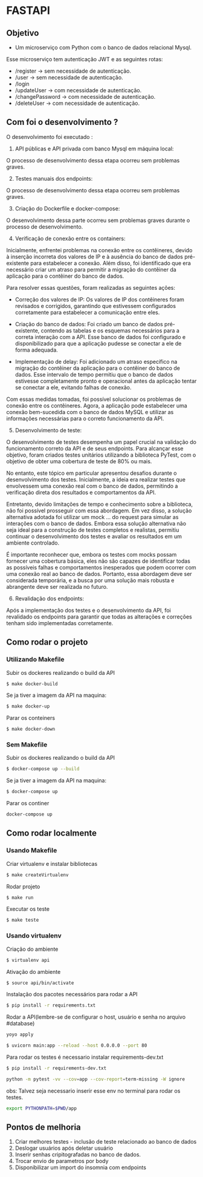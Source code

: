 # FASTAPI

## Objetivo

- Um microserviço com Python com o banco de dados relacional Mysql.

Esse microserviço tem autenticação JWT e as seguintes rotas:

- /register -> sem necessidade de autenticação.
- /user -> sem necessidade de autenticação.
- /login
- /updateUser -> com necessidade de autenticação.
- /changePassword -> com necessidade de autenticação.
- /deleteUser -> com necessidade de autenticação.

## Com foi o desenvolvimento ?

O desenvolvimento foi executado :

1. API públicas e API privada com banco Mysql em máquina local:

O processo de desenvolvimento dessa etapa ocorreu sem problemas graves.

2. Testes manuais dos endpoints:

O processo de desenvolvimento dessa etapa ocorreu sem problemas graves.

3. Criação do Dockerfile e docker-compose:

O desenvolvimento dessa parte ocorreu sem problemas graves durante o processo de desenvolvimento.

4. Verificação de conexão entre os containers:

Inicialmente, enfrentei problemas na conexão entre os contêineres, devido à inserção incorreta dos valores de IP e à ausência do banco de dados pré-existente para estabelecer a conexão. Além disso, foi identificado que era necessário criar um atraso para permitir a migração do contêiner da aplicação para o contêiner do banco de dados.

Para resolver essas questões, foram realizadas as seguintes ações:

- Correção dos valores de IP: Os valores de IP dos contêineres foram revisados e corrigidos, garantindo que estivessem configurados corretamente para estabelecer a comunicação entre eles.

- Criação do banco de dados: Foi criado um banco de dados pré-existente, contendo as tabelas e os esquemas necessários para a correta interação com a API. Esse banco de dados foi configurado e disponibilizado para que a aplicação pudesse se conectar a ele de forma adequada.

- Implementação de delay: Foi adicionado um atraso específico na migração do contêiner da aplicação para o contêiner do banco de dados. Esse intervalo de tempo permitiu que o banco de dados estivesse completamente pronto e operacional antes da aplicação tentar se conectar a ele, evitando falhas de conexão.

Com essas medidas tomadas, foi possível solucionar os problemas de conexão entre os contêineres. Agora, a aplicação pode estabelecer uma conexão bem-sucedida com o banco de dados MySQL e utilizar as informações necessárias para o correto funcionamento da API.

5. Desenvolvimento de teste:

O desenvolvimento de testes desempenha um papel crucial na validação do funcionamento correto da API e de seus endpoints. Para alcançar esse objetivo, foram criados testes unitários utilizando a biblioteca PyTest, com o objetivo de obter uma cobertura de teste de 80% ou mais.

No entanto, este tópico em particular apresentou desafios durante o desenvolvimento dos testes. Inicialmente, a ideia era realizar testes que envolvessem uma conexão real com o banco de dados, permitindo a verificação direta dos resultados e comportamentos da API.

Entretanto, devido limitações de tempo e conhecimento sobre a biblioteca, não foi possível prosseguir com essa abordagem. Em vez disso, a solução alternativa adotada foi utilizar um mock ... do request para simular as interações com o banco de dados. Embora essa solução alternativa não seja ideal para a construção de testes completos e realistas, permitiu continuar o desenvolvimento dos testes e avaliar os resultados em um ambiente controlado.

É importante reconhecer que, embora os testes com mocks possam fornecer uma cobertura básica, eles não são capazes de identificar todas as possíveis falhas e comportamentos inesperados que podem ocorrer com uma conexão real ao banco de dados. Portanto, essa abordagem deve ser considerada temporária, e a busca por uma solução mais robusta e abrangente deve ser realizada no futuro.

6. Revalidação dos endpoints:

Após a implementação dos testes e o desenvolvimento da API, foi revalidado os endpoints para garantir que todas as alterações e correções tenham sido implementadas corretamente.

## Como rodar o projeto

### Utilizando Makefile

Subir os dockeres realizando o build da API
```Bash
$ make docker-build
```

Se ja tiver a imagem da API na maquina:
```Bash
$ make docker-up
```

Parar os conteiners
```Bash
$ make docker-down
```

### Sem Makefile
Subir os dockeres realizando o build da API
```Bash
$ docker-compose up --build
```

Se ja tiver a imagem da API na maquina:
```Bash
$ docker-compose up
```

Parar os continer
```Bash
docker-compose up
```
## Como rodar localmente

### Usando Makefile

Criar virtualenv e instalar bibliotecas
```Bash
$ make createVirtualenv
```
Rodar projeto
```Bash
$ make run
```

Executar os teste
```Bash
$ make teste
```

### Usando virtualenv

Criação do ambiente
```Bash
$ virtualenv api
```

Ativação do ambiente
```Bash
$ source api/bin/activate
```

Instalação dos pacotes necessários para rodar a API
```Bash
$ pip install -r requirements.txt
```

Rodar a API(lembre-se de configurar o host, usuário e senha no arquivo #database)

```Bash
yoyo apply
```

```Bash
$ uvicorn main:app --reload --host 0.0.0.0 --port 80
```

Para rodar os testes é necessario instalar requirements-dev.txt
```Bash
$ pip install -r requirements-dev.txt
```

```Bash
python -m pytest -vv --cov=app --cov-report=term-missing -W ignore
```
obs: Talvez seja necessario inserir esse env no terminal para rodar os testes.
```Bash
export PYTHONPATH=$PWD/app
```

## Pontos de melhoria

1. Criar melhores testes - inclusão de teste relacionado ao banco de dados
2. Deslogar usuários após deletar usuário
3. Inserir senhas cripitografadas no banco de dados.
4. Trocar envio de parametros por body
5. Disponibilizar um import do insomnia com endpoints
